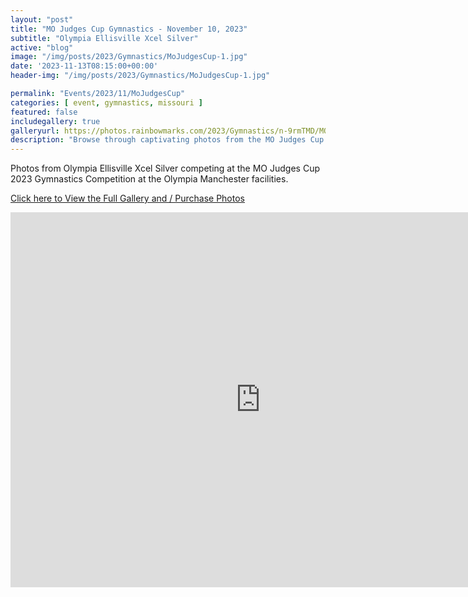 ```yaml
---
layout: "post"
title: "MO Judges Cup Gymnastics - November 10, 2023"
subtitle: "Olympia Ellisville Xcel Silver"
active: "blog"
image: "/img/posts/2023/Gymnastics/MoJudgesCup-1.jpg"
date: '2023-11-13T08:15:00+00:00'
header-img: "/img/posts/2023/Gymnastics/MoJudgesCup-1.jpg"

permalink: "Events/2023/11/MoJudgesCup"
categories: [ event, gymnastics, missouri ]
featured: false
includegallery: true
galleryurl: https://photos.rainbowmarks.com/2023/Gymnastics/n-9rmTMD/MO-Judges-Cup-2023
description: "Browse through captivating photos from the MO Judges Cup 2023, featuring Olympia Ellisville Xcel Silver at the Olympia Manchester facilities."
---
```

Photos from Olympia Ellisville Xcel Silver competing at the MO Judges Cup 2023 Gymnastics Competition at the Olympia Manchester facilities.

[Click here to View the Full Gallery and / Purchase Photos](https://photos.rainbowmarks.com/2023/Gymnastics/n-9rmTMD/MO-Judges-Cup-2023)

<iframe src="https://photos.rainbowmarks.com/frame/slideshow?key=MXwxM2&speed=3&transition=fade&autoStart=1&captions=0&navigation=0&playButton=0&randomize=0&transitionSpeed=2" width="800" height="600" frameborder="no" scrolling="no"></iframe>
